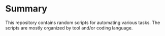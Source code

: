 # Summary

This repository contains random scripts for automating various tasks. The scripts are mostly organized by tool and/or coding language.
